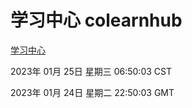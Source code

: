 # 学习中心 colearnhub
[学习中心](http://59.174.11.193:56308/colearnhub/)

2023年 01月 25日 星期三 06:50:03 CST

2023年 01月 24日 星期二 22:50:03 GMT
